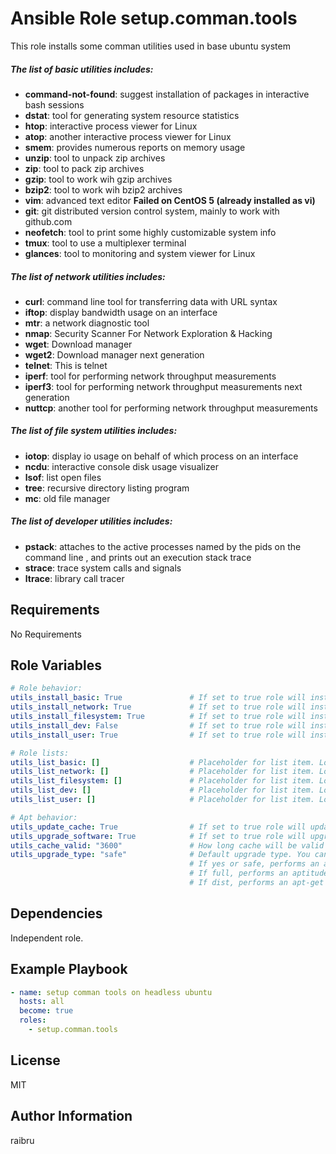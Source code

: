 Ansible Role setup.comman.tools
=========

This role installs some comman utilities used in base ubuntu system

##### The list of basic utilities includes:
- **command-not-found**: suggest installation of packages in interactive bash sessions
- **dstat**: tool for generating system resource statistics
- **htop**: interactive process viewer for Linux
- **atop**: another interactive process viewer for Linux
- **smem**: provides numerous reports on memory usage
- **unzip**: tool to unpack zip archives
- **zip**: tool to pack zip archives
- **gzip**: tool to work wih gzip archives
- **bzip2**: tool to work wih bzip2 archives
- **vim**: advanced text editor **Failed on CentOS 5 (already installed as vi)**
- **git**: git distributed version control system, mainly to work with github.com
- **neofetch**: tool to print some highly customizable system info
- **tmux**: tool to use a multiplexer terminal
- **glances**: tool to monitoring and system viewer for Linux 

##### The list of network utilities includes:
- **curl**: command line tool for transferring data with URL syntax
- **iftop**: display bandwidth usage on an interface
- **mtr**: a network diagnostic tool
- **nmap**: Security Scanner For Network Exploration & Hacking
- **wget**: Download manager
- **wget2**: Download manager next generation
- **telnet**: This is telnet
- **iperf**: tool for performing network throughput measurements
- **iperf3**: tool for performing network throughput measurements next generation
- **nuttcp**: another tool for performing network throughput measurements

##### The list of file system utilities includes:
- **iotop**: display io usage on behalf of which process on an interface
- **ncdu**: interactive console disk usage visualizer
- **lsof**: list open files
- **tree**: recursive directory listing program
- **mc**: old file manager

##### The list of developer utilities includes:
- **pstack**: attaches to the active processes named by the pids on the command line , and prints out an execution stack trace
- **strace**: trace system calls and signals
- **ltrace**: library call tracer

Requirements
------------

No Requirements

Role Variables
--------------

```yaml
# Role behavior:
utils_install_basic: True               # If set to true role will install basic tools list.
utils_install_network: True             # If set to true role will install network tools list.
utils_install_filesystem: True          # If set to true role will install file system tools list.
utils_install_dev: False                # If set to true role will install developer tools list.
utils_install_user: True                # If set to true role will install list of user configured packages

# Role lists:
utils_list_basic: []                    # Placeholder for list item. Look at vars/main.yml
utils_list_network: []                  # Placeholder for list item. Look at vars/main.yml
utils_list_filesystem: []               # Placeholder for list item. Look at vars/main.yml
utils_list_dev: []                      # Placeholder for list item. Look at vars/main.yml
utils_list_user: []                     # Placeholder for list item. Look at vars/main.yml

# Apt behavior:
utils_update_cache: True                # If set to true role will update application cache before execution.
utils_upgrade_software: True            # If set to true role will upgrade installed soft
utils_cache_valid: "3600"               # How long cache will be valid after update.
utils_upgrade_type: "safe"              # Default upgrade type. You can use:
                                        # If yes or safe, performs an aptitude safe-upgrade
                                        # If full, performs an aptitude full-upgrade
                                        # If dist, performs an apt-get dist-upgrade
```

Dependencies
------------

Independent role.

Example Playbook
----------------

```yaml
- name: setup comman tools on headless ubuntu
  hosts: all
  become: true
  roles:
    - setup.comman.tools
```

License
-------

MIT

Author Information
------------------

raibru

